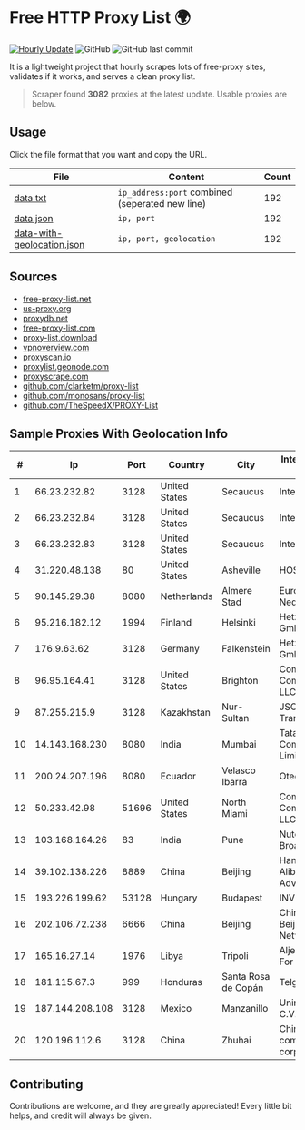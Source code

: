 
# Free HTTP Proxy List 🌍

[![Hourly Update](https://github.com/mertguvencli/http-proxy-list/actions/workflows/main.yml/badge.svg?branch=main)](https://github.com/mertguvencli/http-proxy-list/actions/workflows/main.yml)
![GitHub](https://img.shields.io/github/license/mertguvencli/http-proxy-list)
![GitHub last commit](https://img.shields.io/github/last-commit/mertguvencli/http-proxy-list)

It is a lightweight project that hourly scrapes lots of free-proxy sites, validates if it works, and serves a clean proxy list.


> Scraper found **3082** proxies at the latest update. Usable proxies are below.

## Usage

Click the file format that you want and copy the URL.


|File|Content|Count|
|----|-------|-----|
|[data.txt](https://raw.githubusercontent.com/mertguvencli/http-proxy-list/main/proxy-list/data.txt)|`ip_address:port` combined (seperated new line)|192|
|[data.json](https://raw.githubusercontent.com/mertguvencli/http-proxy-list/main/proxy-list/data.json)|`ip, port`|192|
|[data-with-geolocation.json](https://raw.githubusercontent.com/mertguvencli/http-proxy-list/main/proxy-list/data-with-geolocation.json)|`ip, port, geolocation`|192|

## Sources

* [free-proxy-list.net](https://free-proxy-list.net)
* [us-proxy.org](https://www.us-proxy.org)
* [proxydb.net](http://proxydb.net)
* [free-proxy-list.com](https://free-proxy-list.com/?page=&port=&type%5B%5D=http&type%5B%5D=https&up_time=0&search=Search)
* [proxy-list.download](https://www.proxy-list.download/HTTP)
* [vpnoverview.com](https://vpnoverview.com/privacy/anonymous-browsing/free-proxy-servers)
* [proxyscan.io](https://www.proxyscan.io)
* [proxylist.geonode.com](https://proxylist.geonode.com/api/proxy-list?limit=300&page=1&sort_by=lastChecked&sort_type=desc&protocols=http,https)
* [proxyscrape.com](https://api.proxyscrape.com/v2/?request=displayproxies&protocol=http&timeout=10000&country=all&ssl=all&anonymity=all)
* [github.com/clarketm/proxy-list](https://raw.githubusercontent.com/clarketm/proxy-list/master/proxy-list-raw.txt)
* [github.com/monosans/proxy-list](https://raw.githubusercontent.com/monosans/proxy-list/main/proxies/http.txt)
* [github.com/TheSpeedX/PROXY-List](https://raw.githubusercontent.com/TheSpeedX/PROXY-List/master/http.txt)


## Sample Proxies With Geolocation Info

|#|Ip|Port|Country|City|Internet Service Provider|
|-|--|----|-------|----|-------------------------|
|1|66.23.232.82|3128|United States|Secaucus|Interserver, Inc|
|2|66.23.232.84|3128|United States|Secaucus|Interserver, Inc|
|3|66.23.232.83|3128|United States|Secaucus|Interserver, Inc|
|4|31.220.48.138|80|United States|Asheville|HOSTINGER US|
|5|90.145.29.38|8080|Netherlands|Almere Stad|Eurofiber Nederland BV|
|6|95.216.182.12|1994|Finland|Helsinki|Hetzner Online GmbH|
|7|176.9.63.62|3128|Germany|Falkenstein|Hetzner Online GmbH|
|8|96.95.164.41|3128|United States|Brighton|Comcast Cable Communications, LLC|
|9|87.255.215.9|3128|Kazakhstan|Nur-Sultan|JSC Transtelecom|
|10|14.143.168.230|8080|India|Mumbai|Tata Communications Limited|
|11|200.24.207.196|8080|Ecuador|Velasco Ibarra|Otecel S.A.|
|12|50.233.42.98|51696|United States|North Miami|Comcast Cable Communications, LLC|
|13|103.168.164.26|83|India|Pune|Nutech Broadband|
|14|39.102.138.226|8889|China|Beijing|Hangzhou Alibaba Advertising Co|
|15|193.226.199.62|53128|Hungary|Budapest|INVITEL Zrt.|
|16|202.106.72.238|6666|China|Beijing|China Unicom Beijing Province Network|
|17|165.16.27.14|1976|Libya|Tripoli|Aljeel Aljadeed For Technology|
|18|181.115.67.3|999|Honduras|Santa Rosa de Copán|Telgua|
|19|187.144.208.108|3128|Mexico|Manzanillo|Uninet S.A. de C.V.|
|20|120.196.112.6|3128|China|Zhuhai|China Mobile communications corporation|



## Contributing

Contributions are welcome, and they are greatly appreciated! Every
little bit helps, and credit will always be given.

